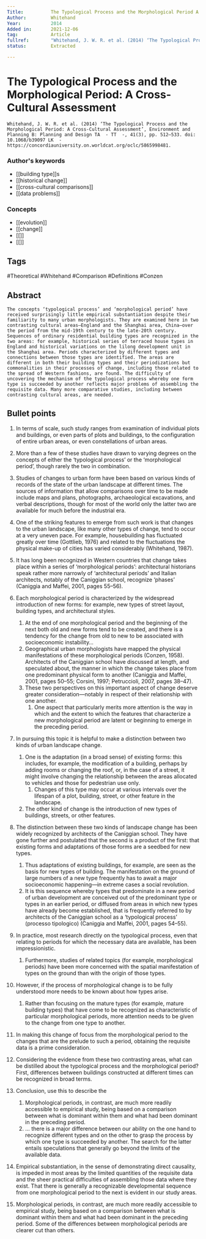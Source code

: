 ```yaml
---
Title: 			The Typological Process and the Morphological Period A Cross-Cultural Assessment 
Author:			Whitehand
Year:			2014
Added in:		2021-12-06
tag:			Article
fullref: 		"Whitehand, J. W. R. et al. (2014) ‘The Typological Process and the Morphological Period: A Cross-Cultural Assessment’, Environment and Planning B: Planning and Design TA  - TT  -, 41(3), pp. 512–533. doi: 10.1068/b39097 LK  - https://concordiauniversity.on.worldcat.org/oclc/5865998481."
status:			Extracted

---
```


# The Typological Process and the Morphological Period: A Cross-Cultural Assessment  
```ad-quote
Whitehand, J. W. R. et al. (2014) ‘The Typological Process and the Morphological Period: A Cross-Cultural Assessment’, Environment and Planning B: Planning and Design TA  - TT  -, 41(3), pp. 512–533. doi: 10.1068/b39097 LK  - https://concordiauniversity.on.worldcat.org/oclc/5865998481.
```
### Author's keywords
- [[building type]]s
- [[historical change]]
- [[cross-cultural comparisons]]
- [[data problems]]
### Concepts
- [[evolution]]
- [[change]]
- [[]]
- [[]]
## Tags
#Theoretical #Whitehand #Comparison #Definitions #Conzen

## Abstract
```ad-abstract
The concepts ‘typological process’ and ‘morphological period’ have received surprisingly little empirical substantiation despite their familiarity to many urban morphologists. They are examined here in two contrasting cultural areas—England and the Shanghai area, China—over the period from the mid-19th century to the late-20th century. Sequences of ordinary residential building types are recognized in the two areas: for example, historical series of terraced house types in England and historical variations on the lilong development unit in the Shanghai area. Periods characterized by different types and connections between those types are identified. The areas are different in both their building types and their periodizations but commonalities in their processes of change, including those related to the spread of Western fashions, are found. The difficulty of uncovering the mechanism of the typological process whereby one form type is succeeded by another reflects major problems of assembling the requisite data. Many more comparative studies, including between contrasting cultural areas, are needed.
```

## Bullet points
1. In terms of scale, such study ranges from examination of individual plots and buildings, or even parts of plots and buildings, to the configuration of entire urban areas, or even constellations of urban areas.
2. More than a few of these studies have drawn to varying degrees on the concepts of either the ‘typological process’ or the ‘morphological period’, though rarely the two in combination.
3. Studies of changes to urban form have been based on various kinds of records of the state of the urban landscape at different times. The sources of information that allow comparisons over time to be made include maps and plans, photographs, archaeological excavations, and verbal descriptions, though for most of the world only the latter two are available for much before the industrial era.
4. One of the striking features to emerge from such work is that changes to the urban landscape, like many other types of change, tend to occur at a very uneven pace. For example, housebuilding has fluctuated greatly over time (Gottlieb, 1976) and related to the fluctuations the physical make-up of cities has varied considerably (Whitehand, 1987). 
5. It has long been recognized in Western countries that change takes place within a series of ‘morphological periods’: architectural historians speak rather more narrowly of ‘architectural periods’ and Italian architects, notably of the Caniggian school, recognize ‘phases’ (Caniggia and Maffei, 2001, pages 55–56).
6. Each morphological period is characterized by the widespread introduction of new forms: for example, new types of street layout, building types, and architectural styles.
	1. At the end of one morphological period and the beginning of the next both old and new forms tend to be created, and there is a tendency for the change from old to new to be associated with socioeconomic instability…
	2. Geographical urban morphologists have mapped the physical manifestations of these morphological periods (Conzen, 1958). Architects of the Caniggian school have discussed at length, and speculated about, the manner in which the change takes place from one predominant physical form to another (Caniggia and Maffei, 2001, pages 50–55; Corsini, 1997; Petruccioli, 2007, pages 38–47).
	3. These two perspectives on this important aspect of change deserve greater consideration—notably in respect of their relationship with one another.
		1. One aspect that particularly merits more attention is the way in which and the extent to which the features that characterize a new morphological period are latent or beginning to emerge in the preceding period.
7. In pursuing this topic it is helpful to make a distinction between two kinds of urban landscape change.
	1. One is the adaptation (in a broad sense) of existing forms: this includes, for example, the modification of a building, perhaps by adding rooms or changing the roof, or, in the case of a street, it might involve changing the relationship between the areas allocated to vehicles and those for pedestrian use only.
		1. Changes of this type may occur at various intervals over the lifespan of a plot, building, street, or other feature in the landscape.
	2. The other kind of change is the introduction of new types of buildings, streets, or other features.
8. The distinction between these two kinds of landscape change has been widely recognized by architects of the Caniggian school. They have gone further and postulated that the second is a product of the first: that existing forms and adaptations of those forms are a seedbed for new types.
	1. Thus adaptations of existing buildings, for example, are seen as the basis for new types of building. The manifestation on the ground of large numbers of a new type frequently has to await a major socioeconomic happening—in extreme cases a social revolution.
	2. It is this sequence whereby types that predominate in a new period of urban development are conceived out of the predominant type or types in an earlier period, or diffused from areas in which new types have already become established, that is frequently referred to by architects of the Caniggian school as a ‘typological process’ (processo tipologico) (Caniggia and Maffei, 2001, pages 54–55).

9. In practice, most research directly on the typological process, even that relating to periods for which the necessary data are available, has been impressionistic.
	1. Furthermore, studies of related topics (for example, morphological periods) have been more concerned with the spatial manifestation of types on the ground than with the origin of those types.
10. However, if the process of morphological change is to be fully understood more needs to be known about how types arise.
	1. Rather than focusing on the mature types (for example, mature building types) that have come to be recognized as characteristic of particular morphological periods, more attention needs to be given to the change from one type to another.
11. In making this change of focus from the morphological period to the changes that are the prelude to such a period, obtaining the requisite data is a prime consideration.
12. Considering the evidence from these two contrasting areas, what can be distilled about the typological process and the morphological period? First, differences between buildings constructed at different times can be recognized in broad terms.
13. Conclusion, use this to describe the
	1. Morphological periods, in contrast, are much more readily accessible to empirical study, being based on a comparison between what is dominant within them and what had been dominant in the preceding period.
	2. … there is a major difference between our ability on the one hand to recognize different types and on the other to grasp the process by which one type is succeeded by another. The search for the latter entails speculations that generally go beyond the limits of the available data.

14. Empirical substantiation, in the sense of demonstrating direct causality, is impeded in most areas by the limited quantities of the requisite data and the sheer practical difficulties of assembling those data where they exist. That there is generally a recognizable developmental sequence from one morphological period to the next is evident in our study areas.
15. Morphological periods, in contrast, are much more readily accessible to empirical study, being based on a comparison between what is dominant within them and what had been dominant in the preceding period. Some of the differences between morphological periods are clearer cut than others.